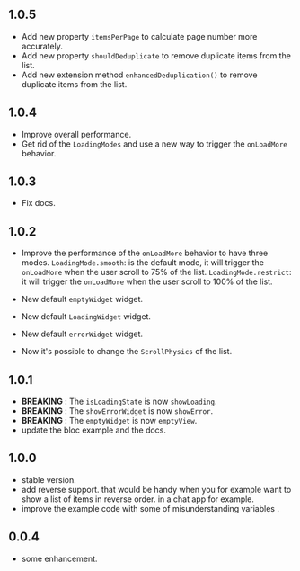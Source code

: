 ## 1.0.5

- Add new property `itemsPerPage` to calculate page number more accurately.
- Add new property `shouldDeduplicate` to remove duplicate items from the list.
- Add new extension method `enhancedDeduplication()` to remove duplicate items from the list.

## 1.0.4

- Improve overall performance.
- Get rid of the `LoadingModes` and use a new way to trigger the `onLoadMore` behavior.

## 1.0.3

- Fix docs.

## 1.0.2

- Improve the performance of the `onLoadMore` behavior to have three modes.
  `LoadingMode.smooth`: is the default mode, it will trigger the `onLoadMore` when the user scroll to 75% of the list.
  `LoadingMode.restrict`: it will trigger the `onLoadMore` when the user scroll to 100% of the list.

- New default `emptyWidget` widget.
- New default `LoadingWidget` widget.
- New default `errorWidget` widget.
- Now it's possible to change the `ScrollPhysics` of the list.

## 1.0.1

- **BREAKING** : The `isLoadingState` is now `showLoading`.
- **BREAKING** : The `showErrorWidget` is now `showError`.
- **BREAKING** : The `emptyWidget` is now `emptyView`.
- update the bloc example and the docs.

## 1.0.0

- stable version.
- add reverse support. that would be handy when you for example want to show a list of items in reverse order. in a chat app for example.
- improve the example code with some of misunderstanding variables .

## 0.0.4

- some enhancement.
  